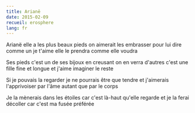 ```yaml
---
title: Arianë
date: 2015-02-09
recueil: erosphere
lang: fr
---
```


Arianë elle a les plus beaux pieds
on aimerait les embrasser
pour lui dire comme un je t'aime
elle le prendra comme elle voudra

Ses pieds c'est un de ses bijoux
en creusant on en verra d'autres
c'est une fille fine et longue
et j'aime imaginer le reste

Si je pouvais la regarder
je ne pourrais être que tendre
et j'aimerais l'apprivoiser
par l'âme autant que par le corps

Je la mènerais dans les étoiles
car c'est là-haut qu'elle regarde
et je la ferai décoller
car c'est ma fusée préférée
